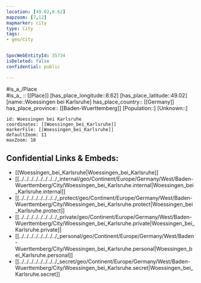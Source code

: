 ```yaml
---
location: [49.02,8.62] 
mapzoom: [7,12] 
mapmarker: city 
type: City
tags:
- geo/City


SpocWebEntityId: 35734
isDeleted: false
confidential: public

---
```

#is_a_/Place  
#is_a_ :: [[Place]] 
[has_place_longitude::8.62] 
[has_place_latitude::49.02] 
[name::Woessingen bei Karlsruhe] 
has_place_country:: [[Germany]]  
has_place_province:: [[Baden-Wuerttemberg]] 
[Population::] 
[Unknown::] 


```leaflet
id: Woessingen bei Karlsruhe
coordinates: [[Woessingen_bei_Karlsruhe]] 
markerFile: [[Woessingen_bei_Karlsruhe]] 
defaultZoom: 11 
maxZoom: 18
```


## Confidential Links & Embeds: 
- [[Woessingen_bei_Karlsruhe|Woessingen_bei_Karlsruhe]]  
- [[../../../../../../../../_internal/geo/Continent/Europe/Germany/West/Baden-Wuerttemberg/City/Woessingen_bei_Karlsruhe.internal|Woessingen_bei_Karlsruhe.internal]] 
- [[../../../../../../../../_protect/geo/Continent/Europe/Germany/West/Baden-Wuerttemberg/City/Woessingen_bei_Karlsruhe.protect|Woessingen_bei_Karlsruhe.protect]] 
- [[../../../../../../../../_private/geo/Continent/Europe/Germany/West/Baden-Wuerttemberg/City/Woessingen_bei_Karlsruhe.private|Woessingen_bei_Karlsruhe.private]] 
- [[../../../../../../../../_personal/geo/Continent/Europe/Germany/West/Baden-Wuerttemberg/City/Woessingen_bei_Karlsruhe.personal|Woessingen_bei_Karlsruhe.personal]] 
- [[../../../../../../../../_secret/geo/Continent/Europe/Germany/West/Baden-Wuerttemberg/City/Woessingen_bei_Karlsruhe.secret|Woessingen_bei_Karlsruhe.secret]] 

